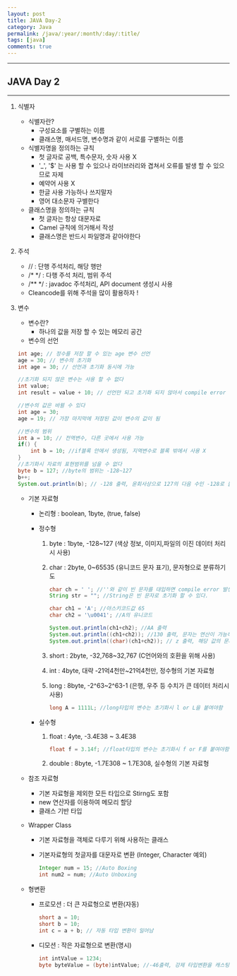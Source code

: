 ```yaml
---
layout: post
title: JAVA Day-2
category: Java
permalink: /java/:year/:month/:day/:title/
tags: [java]
comments: true
---
```


---

## JAVA Day 2

---

1. 식별자

   - 식별자란?
     - 구성요소를 구별하는 이름
     - 클래스명, 매서드명, 변수명과 같이 서로를 구별하는 이름
   - 식별자명을 정의하는 규칙
     - 첫 글자로 공백, 특수문자, 숫자 사용 X
     - '\_', '$' 는 사용 할 수 있으나 라이브러리와 겹쳐서 오류를 발생 할 수 있으므로 자제
     - 예약어 사용 X
     - 한글 사용 가능하나 쓰지말자
     - 영어 대소문자 구별한다
   - 클래스명을 정의하는 규칙
     - 첫 글자는 항상 대문자로
     - Camel 규칙에 의거해서 작성
     - 클래스명은 반드시 파일명과 같아야한다

2. 주석

   - // : 단행 주석처리, 해당 행만
   - /\* \*/ : 다행 주석 처리, 범위 주석
   - /\*\* \*/ : javadoc 주석처리, API document 생성시 사용
   - Cleancode를 위해 주석을 많이 활용하자 !

3. 변수

   - 변수란?
     - 하나의 값을 저장 할 수 있는 메모리 공간
   - 변수의 선언

   ```java
   int age; // 정수를 저장 할 수 있는 age 변수 선언
   age = 30; // 변수의 초기화
   int age = 30; // 선언과 초기화 동시에 가능

   //초기화 되지 않은 변수는 사용 할 수 없다
   int value;
   int result = value + 10; // 선언만 되고 초기화 되지 않아서 compile error 발생

   //변수의 값은 바뀔 수 있다
   int age = 30;
   age = 19; // 가장 마지막에 저장된 값이 변수의 값이 됨

   //변수의 범위
   int a = 10; // 전역변수, 다른 곳에서 사용 가능
   if() {
       int b = 10; //if블록 안에서 생성됨, 지역변수로 블록 밖에서 사용 X
   }
   //초기화시 자료의 표현범위를 넘을 수 없다
   byte b = 127; //byte의 범위는 -128~127
   b++;
   System.out.println(b); // -128 출력, 윤회사상으로 127의 다음 수인 -128로 돌아감
   ```

   - 기본 자료형

     - 논리형 : boolean, 1byte, (true, false)

     - 정수형

       1. byte : 1byte, -128~127 (색상 정보, 이미지,파일의 이진 데이터 처리시 사용)

       2. char : 2byte, 0~65535 (유니코드 문자 표기), 문자형으로 분류하기도

          ```java
          char ch = ' '; //''와 같이 빈 문자를 대입하면 compile error 발생
          String str = ""; //String은 빈 문자로 초기화 할 수 있다.

          char ch1 = 'A'; //아스키코드값 65
          char ch2 = '\u0041'; //A의 유니코드

          System.out.println(ch1+ch2); //AA 출력
          System.out.println((ch1+ch2)); //130 출력, 문자는 연산이 가능하면 연산을 수행함
          System.out.println((char)(ch1+ch2)); // z 출력, 해당 값의 문자 출력
          ```

       3. short : 2byte, -32,768~32,767 (C언어와의 호환을 위해 사용)

       4. int : 4byte, 대략 -21억4천만~21억4천만, 정수형의 기본 자료형

       5. long : 8byte, -2^63~2^63-1 (은행, 우주 등 수치가 큰 데이터 처리시 사용)

          ```java
          long A = 1111L; //long타입의 변수는 초기화시 l or L을 붙여야함
          ```

     - 실수형

       1. float : 4yte, -3.4E38 ~ 3.4E38

          ```java
          float f = 3.14f; //float타입의 변수는 초기화시 f or F를 붙여야함
          ```

       2. double : 8byte, -1.7E308 ~ 1.7E308, 실수형의 기본 자료형

   - 참조 자료형

     - 기본 자료형을 제외한 모든 타입으로 Stirng도 포함
     - new 연산자를 이용하여 메모리 할당
     - 클래스 기반 타입

   - Wrapper Class

     - 기본 자료형을 객체로 다루기 위해 사용하는 클래스

     - 기본자료형의 첫글자를 대문자로 변환 (Integer, Character 예외)

       ```java
       Integer num = 15; //Auto Boxing
       int num2 = num; //Auto Unboxing
       ```

   - 형변환

     - 프로모션 : 더 큰 자료형으로 변환(자동)

       ```java
       short a = 10;
       short b = 10;
       int c = a + b; // 자동 타입 변환이 일어남
       ```

     - 디모션 : 작은 자료형으로 변환(명시)

       ```java
       int intValue = 1234;
       byte byteValue = (byte)intValue; //-46출력, 강제 타입변환을 캐스팅이라 한다, 쓰레기값이 나오지 않도록 주의
       ```
